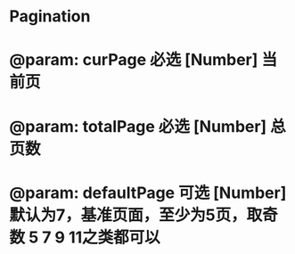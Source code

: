 # Pagination
# @param: curPage     必选 [Number]     当前页
# @param: totalPage     必选 [Number]     总页数
# @param: defaultPage     可选 [Number]     默认为7，基准页面，至少为5页，取奇数 5 7 9 11之类都可以